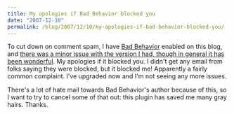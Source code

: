 ```yaml
---
title: My apologies if Bad Behavior blocked you
date: "2007-12-10"
permalink: /blog/2007/12/10/my-apologies-if-bad-behavior-blocked-you/
---
```

To cut down on comment spam, I have [Bad Behavior][1] enabled on this blog, and [there was a minor issue with the version I had, though in general it has been wonderful][2]. My apologies if it blocked you. I didn't get any email from folks saying they were blocked, but it blocked me! Apparently a fairly common complaint. I've upgraded now and I'm not seeing any more issues.

There's a lot of hate mail towards Bad Behavior's author because of this, so I want to try to cancel some of that out: this plugin has saved me many gray hairs. Thanks.

 [1]: http://www.bad-behavior.ioerror.us/
 [2]: http://www.bad-behavior.ioerror.us/2007/12/06/bad-behavior-2011/
